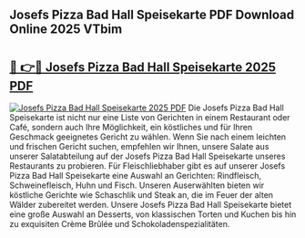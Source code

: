 ## Josefs Pizza Bad Hall Speisekarte PDF Download Online 2025 VTbim

# <h2><a href="http://gc5tj4x.nevu.top/?p=Josefs+Pizza+Bad+Hall+Speisekarte">🔗 👉🔴 Josefs Pizza Bad Hall Speisekarte 2025 PDF</a></h2>

[![Josefs Pizza Bad Hall Speisekarte 2025 PDF](https://i.imgur.com/dBaPXMq.png)](http://gc5tj4x.nevu.top/?p=Josefs+Pizza+Bad+Hall+Speisekarte)
Die Josefs Pizza Bad Hall Speisekarte ist nicht nur eine Liste von Gerichten in einem Restaurant oder Café, sondern auch Ihre Möglichkeit, ein köstliches und für Ihren Geschmack geeignetes Gericht zu wählen. Wenn Sie nach einem leichten und frischen Gericht suchen, empfehlen wir Ihnen, unsere Salate aus unserer Salatabteilung auf der Josefs Pizza Bad Hall Speisekarte unseres Restaurants zu probieren. Für Fleischliebhaber gibt es auf unserer Josefs Pizza Bad Hall Speisekarte eine Auswahl an Gerichten: Rindfleisch, Schweinefleisch, Huhn und Fisch. Unseren Auserwählten bieten wir köstliche Gerichte wie Schaschlik und Steak an, die im Feuer der alten Wälder zubereitet werden. Unsere Josefs Pizza Bad Hall Speisekarte bietet eine große Auswahl an Desserts, von klassischen Torten und Kuchen bis hin zu exquisiten Crème Brûlée und Schokoladenspezialitäten.
